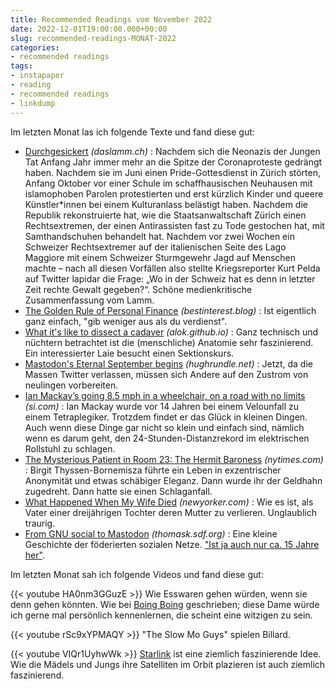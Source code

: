 ```yaml
---
title: Recommended Readings vom November 2022
date: 2022-12-01T19:00:00.000+00:00
slug: recommended-readings-MONAT-2022
categories:
- recommended readings
tags:
- instapaper
- reading
- recommended readings
- linkdump
---
```


Im letzten Monat las ich folgende Texte und fand diese gut:

- [Durchgesickert](https://daslamm.ch/durchgesickert/) *(daslamm.ch)* : Nachdem sich die Neonazis der Jungen Tat Anfang Jahr immer mehr an die Spitze der Coronaproteste gedrängt haben. Nachdem sie im Juni einen Pride-Gottesdienst in Zürich störten, Anfang Oktober vor einer Schule im schaffhausischen Neuhausen mit islamophoben Parolen protestierten und erst kürzlich Kinder und queere Künstler*innen bei einem Kulturanlass belästigt haben. Nachdem die Republik rekonstruierte hat, wie die Staatsanwaltschaft Zürich einen Rechtsextremen, der einen Antirassisten fast zu Tode gestochen hat, mit Samthandschuhen behandelt hat. Nachdem vor zwei Wochen ein Schweizer Rechtsextremer auf der italienischen Seite des Lago Maggiore mit einem Schweizer Sturmgewehr Jagd auf Menschen machte – nach all diesen Vorfällen also stellte Kriegsreporter Kurt Pelda auf Twitter lapidar die Frage: „Wo in der Schweiz hat es denn in letzter Zeit rechte Gewalt gegeben?“. Schöne medienkritische Zusammenfassung vom Lamm.
- [The Golden Rule of Personal Finance](https://bestinterest.blog/golden-rule/) *(bestinterest.blog)* : Ist eigentlich ganz einfach, "gib weniger aus als du verdienst".
- [What it's like to dissect a cadaver](https://alok.github.io/2022/11/09/dissection/) *(alok.github.io)* : Ganz technisch und nüchtern betrachtet ist die (menschliche) Anatomie sehr faszinierend. Ein interessierter Laie besucht einen Sektionskurs.
- [Mastodon's Eternal September begins](https://www.hughrundle.net/home-invasion/) *(hughrundle.net)* : Jetzt, da die Massen Twitter verlassen, müssen sich Andere auf den Zustrom von neulingen vorbereiten.
- [Ian Mackay’s going 8.5 mph in a wheelchair, on a road with no limits](https://www.si.com/sports-illustrated/2022/09/14/ian-mackay-wheelchair-daily-cover) *(si.com)* : Ian Mackay wurde vor 14 Jahren bei einem Velounfall zu einem Tetraplegiker. Trotzdem findet er das Glück in kleinen Dingen. Auch wenn diese Dinge gar nicht so klein und einfach sind, nämlich wenn es darum geht, den 24-Stunden-Distanzrekord im elektrischen Rollstuhl zu schlagen.
- [The Mysterious Patient in Room 23: The Hermit Baroness](https://www.nytimes.com/2022/10/20/nyregion/baroness-birgit-thyssen-bornemisza.html) *(nytimes.com)* : Birgit Thyssen-Bornemisza führte ein Leben in exzentrischer Anonymität und etwas schäbiger Eleganz. Dann wurde ihr der Geldhahn zugedreht. Dann hatte sie einen Schlaganfall.
- [What Happened When My Wife Died](https://www.newyorker.com/culture/personal-history/what-happened-when-my-wife-died) *(newyorker.com)* : Wie es ist, als Vater einer dreijährigen Tochter deren Mutter zu verlieren. Unglaublich traurig.
- [From GNU social to Mastodon](https://thomask.sdf.org/blog/2018/08/19/from-gnu-social-to-mastodon.html) *(thomask.sdf.org)* : Eine kleine Geschichte der föderierten sozialen Netze. ["Ist ja auch nur ca. 15 Jahre her"](https://mastodon.social/@habi/109279351176332270).

Im letzten Monat sah ich folgende Videos und fand diese gut:

{{< youtube HA0nm3GGuzE >}}
Wie Esswaren gehen würden, wenn sie denn gehen könnten.
Wie bei [Boing Boing](https://boingboing.net/2022/11/10/how-would-food-walk.html) geschrieben; diese Dame würde ich gerne mal persönlich kennenlernen, die scheint eine witzigen zu sein.

{{< youtube rSc9xYPMAQY >}}
"The Slow Mo Guys" spielen Billard.

{{< youtube VIQr1UyhwWk >}}
[Starlink](https://www.starlink.com) ist eine ziemlich faszinierende Idee.
Wie die Mädels und Jungs ihre Satelliten im Orbit plazieren ist auch ziemlich faszinierend.
